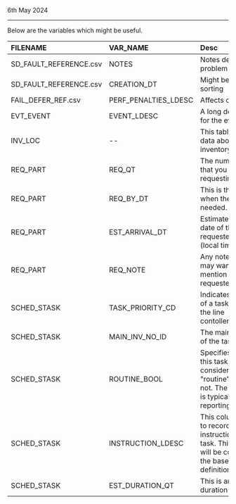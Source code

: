 6th May 2024
<hr>

Below are the variables which might be useful.

| FILENAME | VAR_NAME | Desc | 
| :------  | :------  | :--- |
| SD_FAULT_REFERENCE.csv |  NOTES | Notes describing problem in short |  
| SD_FAULT_REFERENCE.csv |  CREATION_DT | Might be useful for sorting |
| FAIL_DEFER_REF.csv | PERF_PENALTIES_LDESC | Affects of the fault |
| EVT_EVENT | EVENT_LDESC | A long description for the event | 
| INV_LOC | -- | This table includes data about the inventory locations. | 
| REQ_PART | REQ_QT | The number of parts that you are requesting. |
| REQ_PART | REQ_BY_DT | This is the date when the request is needed. |
| REQ_PART | EST_ARRIVAL_DT | Estimated arrival date of the requested inventory (local time) | 
| REQ_PART | REQ_NOTE | Any notes that you may want to mention about the requested part. | 
| SCHED_STASK | TASK_PRIORITY_CD | Indicates the priority of a task as given by the line contoller/supervisor. | 
| SCHED_STASK | MAIN_INV_NO_ID | The main inventory of the task. | 
| SCHED_STASK | ROUTINE_BOOL | Specifies whether this task is considered "routine" work or not. The routine flag is typically used for reporting purposes. | 
| SCHED_STASK | INSTRUCTION_LDESC | This column is used to record the instructions for a task. This column will be copied from the baseline task definition. | 
| SCHED_STASK | EST_DURATION_QT | This is an estimated duration of the task. | 

